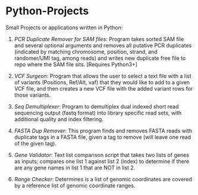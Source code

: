# Python-Projects

Small Projects or applications written in Python:

1. *PCR Duplicate Remover for SAM files:* Program takes sorted SAM file and several optional arguments and removes all putative PCR duplicates (indicated by matching chromosome, position, strand, and randomer/UMI tag, among reads) and writes new duplicate free file to repo where the SAM file sits. [Requires Python3+]

2. *VCF Surgeon*: Program that allows the user to select a text file with a list of variants (Positions, Ref/Alt, vaf) that they would like to add to a given VCF file, and then creates a new VCF file with the added variant rows for those variants.

3. *Seq Demultiplexer*: Program to demultiplex dual indexed short read sequencing output (fastq format) into library specific read sets, with additional quality and index filtering.

4. *FASTA Dup Remover*: This program finds and removes FASTA reads with duplicate tags in a FASTA file, given a tag to remove (will leave one read of the given tag).

5. *Gene Validator*: Text list comparison script that takes two lists of genes as inputs; compares one list 1 against list 2 (index) to determine if there are any gene names in list 1 that are NOT in list 2.

6. *Range Checker*: Determines is a list of genomic coordinates are covered by a reference list of genomic coordinate ranges.

